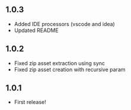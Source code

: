 ## 1.0.3
* Added IDE processors (vscode and idea)
* Updated README

## 1.0.2
* Fixed zip asset extraction using sync
* Fixed zip asset creation with recursive param

## 1.0.1

* First release!
